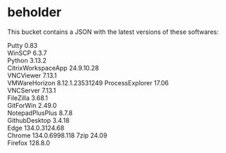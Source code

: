 # beholder
This bucket contains a JSON with the latest versions of these softwares:

Putty              0.83           
WinSCP             6.3.7          
Python             3.13.2         
CitrixWorkspaceApp 24.9.10.28     
VNCViewer          7.13.1         
VMWareHorizon      8.12.1.23531249
ProcessExplorer    17.06          
VNCServer          7.13.1         
FileZilla          3.68.1         
GitForWin          2.49.0         
NotepadPlusPlus    8.7.8          
GithubDesktop      3.4.18         
Edge               134.0.3124.68  
Chrome             134.0.6998.118 
7zip               24.09          
Firefox            128.8.0          



